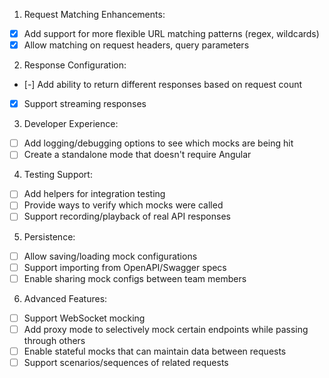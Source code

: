 1. Request Matching Enhancements:

- [x] Add support for more flexible URL matching patterns (regex, wildcards)
- [x] Allow matching on request headers, query parameters

2. Response Configuration:

- [-] Add ability to return different responses based on request count
- [x] Support streaming responses

3. Developer Experience:

- [ ] Add logging/debugging options to see which mocks are being hit
- [ ] Create a standalone mode that doesn't require Angular

4. Testing Support:

- [ ] Add helpers for integration testing
- [ ] Provide ways to verify which mocks were called
- [ ] Support recording/playback of real API responses

5. Persistence:

- [ ] Allow saving/loading mock configurations
- [ ] Support importing from OpenAPI/Swagger specs
- [ ] Enable sharing mock configs between team members

6. Advanced Features:

- [ ] Support WebSocket mocking
- [ ] Add proxy mode to selectively mock certain endpoints while passing through others
- [ ] Enable stateful mocks that can maintain data between requests
- [ ] Support scenarios/sequences of related requests
